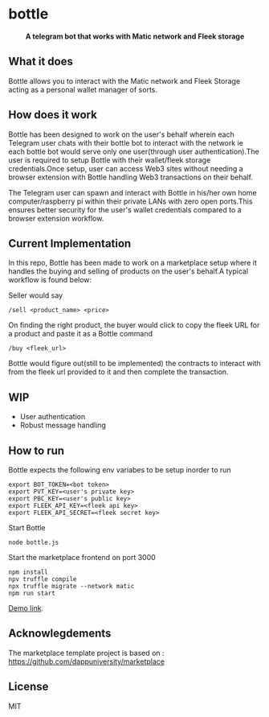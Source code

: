<h1 align="left">bottle</h1>

<p align="center"><b>A telegram bot that works with Matic network and Fleek storage</b></p>

## What it does

Bottle allows you to interact with the Matic network and Fleek Storage acting as a personal wallet manager of sorts.

## How does it work

Bottle has been designed to work on the user's behalf wherein each Telegram user chats with their bottle bot to interact with the network ie each bottle bot would serve only one user(through user authentication).The user is required to setup Bottle with their wallet/fleek storage credentials.Once setup, user can access Web3 sites without needing a browser extension with Bottle handling Web3 transactions on their behalf.

The Telegram user can spawn and interact with Bottle in his/her own home computer/raspberry pi within their private LANs with zero open ports.This ensures better security for the user's wallet credentials compared to a browser extension workflow.

## Current Implementation
In this repo, Bottle has been made to work on a marketplace setup where it handles the buying and selling of products on the user's behalf.A typical workflow is found below:

Seller would say
```
/sell <product_name> <price>
```
On finding the right product, the buyer would click to copy the fleek URL for a product and paste it as a Bottle command

```
/buy <fleek_url>
```

Bottle would figure out(still to be implemented) the contracts to interact with from the fleek url provided to it and then complete the transaction.

## WIP
- User authentication
- Robust message handling 

## How to run

Bottle expects the following env variabes to be setup inorder to run
```
export BOT_TOKEN=<bot token>
export PVT_KEY=<user's private key>
export PBC_KEY=<user's public key>
export FLEEK_API_KEY=<fleek api key>
export FLEEK_API_SECRET=<fleek secret key>
```
Start Bottle 
```
node bottle.js
```
Start the marketplace frontend on port 3000 
```
npm install
npv truffle compile
npx truffle migrate --network matic
npm run start
```
 [Demo link](https://www.youtube.com/watch?v=6aw6AURfBQI).

## Acknowlegdements

The marketplace template project is based on : https://github.com/dappuniversity/marketplace

## License

MIT
 







